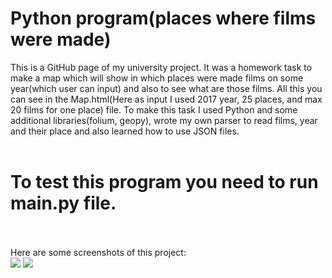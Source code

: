 # Python program(places where films were made)
This is a GitHub page of my university project. It was a homework task to make a map which will show in which places were made films on some year(which user can input) and also to see what are those films. All this you can see in the Map.html(Here as input I used 2017 year, 25 places, and max 20 films for one place) file. To make this task I used Python and some additional libraries(folium, geopy), wrote my own parser to read films, year and their place and also learned how to use JSON files.
<br>
<br>
# To test this program you need to run main.py file.
<br>
<br>
Here are some screenshots of this project:
<br>
<img src="https://github.com/vorobyovvitaliy/lab_two/blob/master/screenshots/first.png">
<img src="https://github.com/vorobyovvitaliy/lab_two/blob/master/screenshots/second.png">
